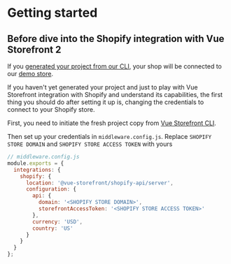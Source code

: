 # Getting started

## Before dive into the Shopify integration with Vue Storefront 2


If you [generated your project from our CLI](/general/installation.html), your shop will be connected to our [demo store](https://shopify-pwa.aureatelabs.com/).


If you haven't yet generated your project and just to play with Vue Storefront integration with Shopify and understand its capabilities, the first thing you should do after setting it up is, changing the credentials to connect to your Shopify store.


First, you need to initiate the fresh project copy from [Vue Storefront CLI](https://docs.vuestorefront.io/v2/general/installation.html).


Then set up your credentials in `middleware.config.js`. Replace ```SHOPIFY STORE DOMAIN``` and ```SHOPIFY STORE ACCESS TOKEN``` with yours

```js
// middleware.config.js
module.exports = {
  integrations: {
    shopify: {
      location: '@vue-storefront/shopify-api/server',
      configuration: {
        api: {
          domain: '<SHOPIFY STORE DOMAIN>',
          storefrontAccessToken: '<SHOPIFY STORE ACCESS TOKEN>'
        },
        currency: 'USD',
        country: 'US'
      }
    }
  }
};

```